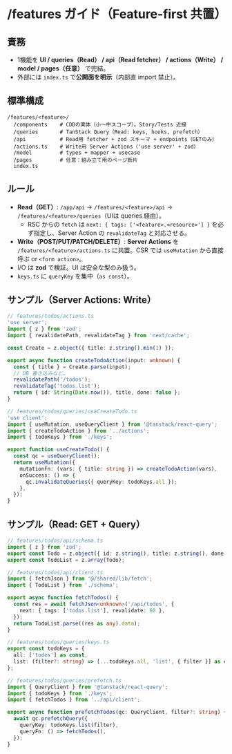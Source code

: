 # /features ガイド（Feature-first 共置）

## 責務
- 1機能を **UI / queries（Read） / api（Read fetcher） / actions（Write） / model / pages（任意）** で完結。  
- 外部には `index.ts` で**公開面を明示**（内部直 import 禁止）。

## 標準構成
```
/features/<feature>/
  /components    # CDDの実体（小〜中スコープ）。Story/Tests 近接
  /queries       # TanStack Query（Read: keys, hooks, prefetch）
  /api           # Read用 fetcher + zod スキーマ + endpoints（GETのみ）
  /actions.ts    # Write用 Server Actions（'use server' + zod）
  /model         # types + mapper + usecase
  /pages         # 任意：組み立て用のページ断片
  index.ts
```

## ルール
- **Read（GET）**: `/app/api` → `/features/<feature>/api` → `/features/<feature>/queries`（UIは queries 経由）。
  - RSC からの `fetch` は `next: { tags: ['<feature>.<resource>'] }` を必ず指定し、Server Action の `revalidateTag` と対応させる。
- **Write（POST/PUT/PATCH/DELETE）**: **Server Actions** を `/features/<feature>/actions.ts` に共置。CSR では `useMutation` から直接呼ぶ or `<form action>`。
- I/O は **zod** で検証。UI は安全な型のみ扱う。
- `keys.ts` に `queryKey` を集中（`as const`）。

## サンプル（Server Actions: Write）
```ts
// features/todos/actions.ts
'use server';
import { z } from 'zod';
import { revalidatePath, revalidateTag } from 'next/cache';

const Create = z.object({ title: z.string().min(1) });

export async function createTodoAction(input: unknown) {
  const { title } = Create.parse(input);
  // DB 書き込みなど…
  revalidatePath('/todos');
  revalidateTag('todos.list');
  return { id: String(Date.now()), title, done: false };
}
```

```ts
// features/todos/queries/useCreateTodo.ts
'use client';
import { useMutation, useQueryClient } from '@tanstack/react-query';
import { createTodoAction } from '../actions';
import { todoKeys } from './keys';

export function useCreateTodo() {
  const qc = useQueryClient();
  return useMutation({
    mutationFn: (vars: { title: string }) => createTodoAction(vars),
    onSuccess: () => {
      qc.invalidateQueries({ queryKey: todoKeys.all });
    },
  });
}
```

## サンプル（Read: GET + Query）
```ts
// features/todos/api/schema.ts
import { z } from 'zod';
export const Todo = z.object({ id: z.string(), title: z.string(), done: z.boolean() });
export const TodoList = z.array(Todo);
```

```ts
// features/todos/api/client.ts
import { fetchJson } from '@/shared/lib/fetch';
import { TodoList } from './schema';

export async function fetchTodos() {
  const res = await fetchJson<unknown>('/api/todos', {
    next: { tags: ['todos.list'], revalidate: 60 },
  });
  return TodoList.parse((res as any).data);
}
```

```ts
// features/todos/queries/keys.ts
export const todoKeys = {
  all: ['todos'] as const,
  list: (filter?: string) => [...todoKeys.all, 'list', { filter }] as const,
};
```

```ts
// features/todos/queries/prefetch.ts
import { QueryClient } from '@tanstack/react-query';
import { todoKeys } from './keys';
import { fetchTodos } from '../api/client';

export async function prefetchTodos(qc: QueryClient, filter?: string) {
  await qc.prefetchQuery({
    queryKey: todoKeys.list(filter),
    queryFn: () => fetchTodos(),
  });
}
```
